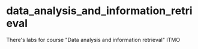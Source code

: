 # data_analysis_and_information_retrieval
There's labs for course "Data analysis and information retrieval" ITMO
